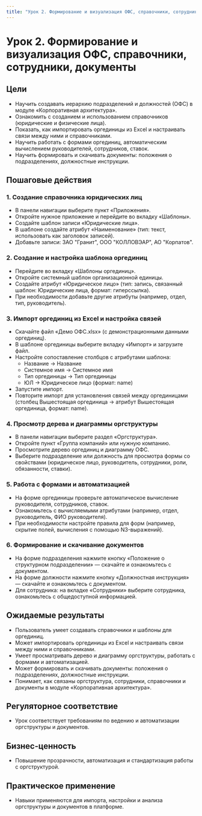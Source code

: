 ```yaml
---
title: "Урок 2. Формирование и визуализация ОФС, справочники, сотрудники, документы"
---
```


# Урок 2. Формирование и визуализация ОФС, справочники, сотрудники, документы

## Цели
- Научить создавать иерархию подразделений и должностей (ОФС) в модуле «Корпоративная архитектура».
- Ознакомить с созданием и использованием справочников (юридические и физические лица).
- Показать, как импортировать оргединицы из Excel и настраивать связи между ними и справочниками.
- Научить работать с формами оргединиц, автоматическим вычислением руководителей, сотрудников, ставок.
- Научить формировать и скачивать документы: положения о подразделениях, должностные инструкции.

## Пошаговые действия

### 1. Создание справочника юридических лиц
- В панели навигации выберите пункт «Приложения».
- Откройте нужное приложение и перейдите во вкладку «Шаблоны».
- Создайте шаблон записи «Юридические лица».
- В шаблоне создайте атрибут «Наименование» (тип: текст, использовать как заголовок записей).
- Добавьте записи: ЗАО "Гранит", ООО "КОЛЛОВЭАР", АО "Корпатов".

### 2. Создание и настройка шаблона оргединиц
- Перейдите во вкладку «Шаблоны оргединиц».
- Откройте системный шаблон организационной единицы.
- Создайте атрибут «Юридическое лицо» (тип: запись, связанный шаблон: Юридические лица, формат: гиперссылка).
- При необходимости добавьте другие атрибуты (например, отдел, тип, руководитель).

### 3. Импорт оргединиц из Excel и настройка связей
- Скачайте файл «Демо ОФС.xlsx» (с демонстрационными данными оргединиц).
- В шаблоне оргединицы выберите вкладку «Импорт» и загрузите файл.
- Настройте сопоставление столбцов с атрибутами шаблона:
    - Название → Название
    - Системное имя → Системное имя
    - Тип оргединицы → Тип оргединицы
    - ЮЛ → Юридическое лицо (формат: name)
- Запустите импорт.
- Повторите импорт для установления связей между оргединицами (столбец Вышестоящая оргединица → атрибут Вышестоящая оргединица, формат: name).

### 4. Просмотр дерева и диаграммы оргструктуры
- В панели навигации выберите раздел «Оргструктура».
- Откройте пункт «Группа компаний» или нужную компанию.
- Просмотрите дерево оргединиц и диаграмму ОФС.
- Выберите подразделение или должность для просмотра формы со свойствами (юридическое лицо, руководитель, сотрудники, роли, обязанности, ставки).

### 5. Работа с формами и автоматизацией
- На форме оргединицы проверьте автоматическое вычисление руководителя, сотрудников, ставок.
- Ознакомьтесь с вычисляемыми атрибутами (например, отдел, руководитель, ФИО руководителя).
- При необходимости настройте правила для форм (например, скрытие полей, вычисления с помощью N3-выражений).

### 6. Формирование и скачивание документов
- На форме подразделения нажмите кнопку «Положение о структурном подразделении» — скачайте и ознакомьтесь с документом.
- На форме должности нажмите кнопку «Должностная инструкция» — скачайте и ознакомьтесь с документом.
- Для сотрудника: на вкладке «Сотрудники» выберите сотрудника, ознакомьтесь с общедоступной информацией.

## Ожидаемые результаты
- Пользователь умеет создавать справочники и шаблоны для оргединиц.
- Может импортировать оргединицы из Excel и настраивать связи между ними и справочниками.
- Умеет просматривать дерево и диаграмму оргструктуры, работать с формами и автоматизацией.
- Может формировать и скачивать документы: положения о подразделениях, должностные инструкции.
- Понимает, как связаны оргструктура, сотрудники, справочники и документы в модуле «Корпоративная архитектура». 

## Регуляторное соответствие
- Урок соответствует требованиям по ведению и автоматизации оргструктуры и документов.

## Бизнес-ценность
- Повышение прозрачности, автоматизация и стандартизация работы с оргструктурой.

## Практическое применение
- Навыки применяются для импорта, настройки и анализа оргструктуры и документов в платформе. 
